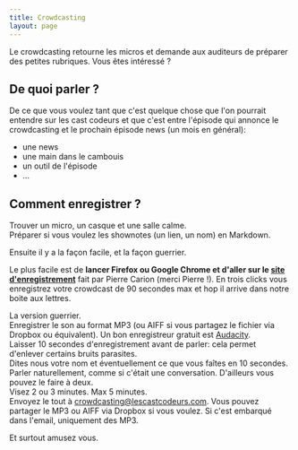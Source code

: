 ```yaml
---
title: Crowdcasting
layout: page
---
```


Le crowdcasting retourne les micros et demande aux auditeurs de préparer des petites rubriques.
Vous êtes intéressé ?

## De quoi parler ?

De ce que vous voulez tant que c'est quelque chose que l'on pourrait entendre sur les cast codeurs
et que c'est entre l'épisode qui annonce le crowdcasting et le prochain épisode news (un mois en général):

* une news
* une main dans le cambouis
* un outil de l'épisode
* ...

## Comment enregistrer ?

Trouver un micro, un casque et une salle calme.  
Préparer si vous voulez les shownotes (un lien, un nom) en Markdown.

Ensuite il y a la façon facile, et la façon guerrier.

Le plus facile est de **lancer Firefox ou Google Chrome et d'aller sur le [site d'enregistrement](https://usercast.listeningfrog.com/u/lescastcodeurs)** fait par Pierre Carion (merci Pierre !).
En trois clicks vous enregistrez votre crowdcast de 90 secondes max et hop il arrive dans notre boite aux lettres.

La version guerrier.  
Enregistrer le son au format MP3 (ou AIFF si vous partagez le fichier via Dropbox ou équivalent). Un bon enregistreur gratuit est [Audacity](http://audacity.sourceforge.net).  
Laisser 10 secondes d'enregistrement avant de parler: cela permet d'enlever certains bruits parasites.  
Dites nous votre nom et éventuellement ce que vous faîtes en 10 secondes.  
Parler naturellement, comme si c'était une conversation. D'ailleurs vous pouvez le faire à deux.  
Visez 2 ou 3 minutes. Max 5 minutes.  
Envoyez le tout à crowdcasting@lescastcodeurs.com.
Vous pouvez partager le MP3 ou AIFF via Dropbox si vous voulez.
Si c'est embarqué dans l'email, uniquement des MP3.  

Et surtout amusez vous.
